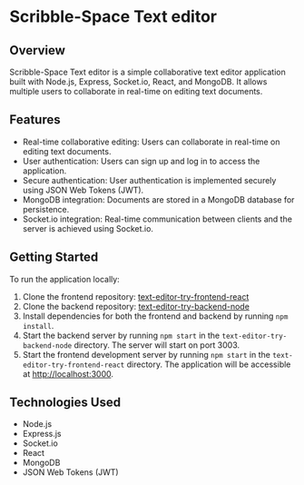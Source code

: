 # Scribble-Space Text editor

## Overview

Scribble-Space Text editor is a simple collaborative text editor application built with Node.js, Express, Socket.io, React, and MongoDB. It allows multiple users to collaborate in real-time on editing text documents.

## Features

- Real-time collaborative editing: Users can collaborate in real-time on editing text documents.
- User authentication: Users can sign up and log in to access the application.
- Secure authentication: User authentication is implemented securely using JSON Web Tokens (JWT).
- MongoDB integration: Documents are stored in a MongoDB database for persistence.
- Socket.io integration: Real-time communication between clients and the server is achieved using Socket.io.

## Getting Started

To run the application locally:

1. Clone the frontend repository: [text-editor-try-frontend-react](https://github.com/abhinabadutta2019/text-editor-try-frontend-react)
2. Clone the backend repository: [text-editor-try-backend-node](https://github.com/abhinabadutta2019/text-editor-try-backend-node)
3. Install dependencies for both the frontend and backend by running `npm install`.
4. Start the backend server by running `npm start` in the `text-editor-try-backend-node` directory. The server will start on port 3003.
5. Start the frontend development server by running `npm start` in the `text-editor-try-frontend-react` directory. The application will be accessible at [http://localhost:3000](http://localhost:3000).

## Technologies Used

- Node.js
- Express.js
- Socket.io
- React
- MongoDB
- JSON Web Tokens (JWT)
